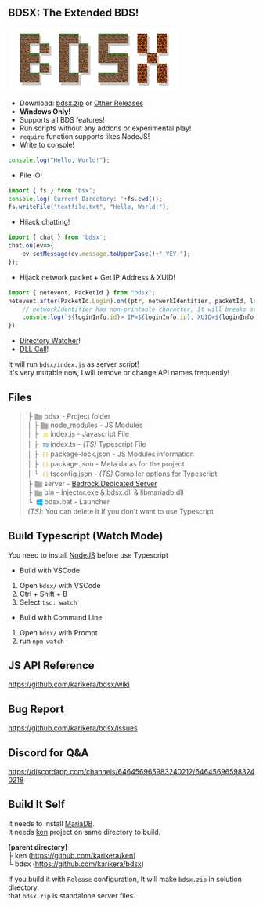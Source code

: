 
## BDSX: The Extended BDS!
![logo](logo.png)  
* Download: [bdsx.zip](https://github.com/karikera/bdsx/releases/download/1.0.9/bdsx.zip) or [Other Releases](https://github.com/karikera/bdsx/releases)
* **Windows Only!**
* Supports all BDS features!
* Run scripts without any addons or experimental play!
* `require` function supports likes NodeJS!
* Write to console!
```ts
console.log("Hello, World!");
```
* File IO!
```ts
import { fs } from 'bsx';
console.log('Current Directory: '+fs.cwd());
fs.writeFile("textfile.txt", "Hello, World!");
```
* Hijack chatting!
```ts
import { chat } from 'bdsx';
chat.on(ev=>{
    ev.setMessage(ev.message.toUpperCase()+" YEY!");
});
```
* Hijack network packet + Get IP Address & XUID!
```ts
import { netevent, PacketId } from "bdsx";
netevent.after(PacketId.Login).on((ptr, networkIdentifier, packetId, loginInfo)=>{
    // networkIdentifier has non-printable character, It will breaks standard output
    console.log(`${loginInfo.id}> IP=${loginInfo.ip}, XUID=${loginInfo.xuid}`);
})
```
* [Directory Watcher](https://github.com/karikera/bdsx/wiki#watcher)!
* [DLL Call](https://github.com/karikera/bdsx/wiki#NativeModule)!
  
It will run `bdsx/index.js` as server script!  
It's very mutable now, I will remove or change API names frequently!  

## Files
> ├ <img src="icon/folder.svg" width="16" height="16" style="vertical-align:middle"> bdsx - Project folder  
│  ├ <img src="icon/folder.svg" width="16" height="16" style="vertical-align:middle"> node_modules - JS Modules   
│  ├ <img src="icon/js.svg" width="20" height="20" style="vertical-align:middle">index.js - Javascript File  
│  ├ <img src="icon/ts.svg" width="20" height="20" style="vertical-align:middle">index.ts - *(TS)* Typescript File  
│  ├ <img src="icon/json.svg" width="20" height="20" style="vertical-align:middle">package-lock.json - JS Modules information  
│  ├ <img src="icon/json.svg" width="20" height="20" style="vertical-align:middle">package.json - Meta datas for the project  
│  └ <img src="icon/json.svg" width="20" height="20" style="vertical-align:middle">tsconfig.json - *(TS)* Compiler options for Typescript  
├ <img src="icon/folder.svg" width="16" height="16" style="vertical-align:middle"> server - [Bedrock Dedicated Server](https://www.minecraft.net/en-us/download/server/bedrock/)  
├ <img src="icon/folder.svg" width="16" height="16" style="vertical-align:middle"> bin - Injector.exe & bdsx.dll & libmariadb.dll  
└ <img src="icon/win.svg" width="20" height="20" style="vertical-align:middle">bdsx.bat - Launcher    
*(TS)*: You can delete it If you don't want to use Typescript

## Build Typescript (Watch Mode)
You need to install [NodeJS](https://nodejs.org/en/) before use Typescript

* Build with VSCode
1. Open `bdsx/` with VSCode
2. Ctrl + Shift + B
3. Select `tsc: watch`

* Build with Command Line
1. Open `bdsx/` with Prompt
2. run `npm watch`

## JS API Reference
https://github.com/karikera/bdsx/wiki

## Bug Report
https://github.com/karikera/bdsx/issues

## Discord for Q&A
https://discordapp.com/channels/646456965983240212/646456965983240218

## Build It Self
It needs to install [MariaDB](https://mariadb.org/download/).  
It needs [ken](https://github.com/karikera/ken) project on same directory to build.  
  
**[parent directory]**  
├ ken (https://github.com/karikera/ken)  
└ bdsx (https://github.com/karikera/bdsx)  
  
If you build it with `Release` configuration, It will make `bdsx.zip` in solution directory.  
that `bdsx.zip` is standalone server files.
